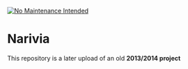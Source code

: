 [![No Maintenance Intended](http://unmaintained.tech/badge.svg)](http://unmaintained.tech/)

# Narivia

This repository is a later upload of an old **2013/2014 project**
